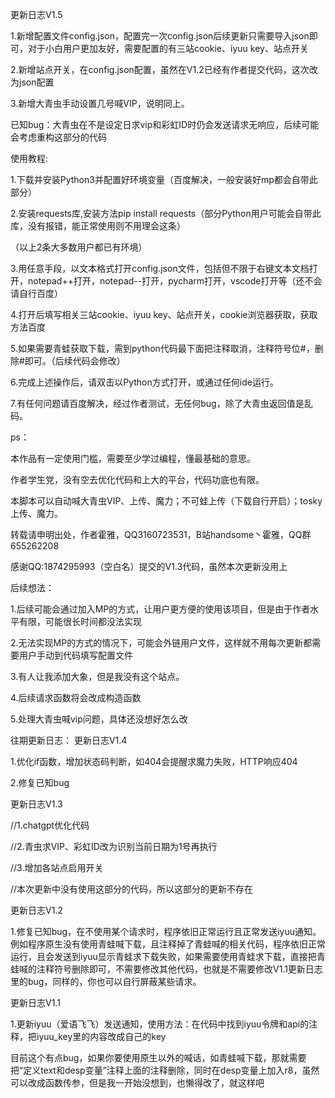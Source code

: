 更新日志V1.5

1.新增配置文件config.json，配置完一次config.json后续更新只需要导入json即可，对于小白用户更加友好，需要配置的有三站cookie、iyuu key、站点开关

2.新增站点开关，在config.json配置，虽然在V1.2已经有作者提交代码，这次改为json配置

3.新增大青虫手动设置几号喊VIP，说明同上。

已知bug：大青虫在不是设定日求vip和彩虹ID时仍会发送请求无响应，后续可能会考虑重构这部分的代码


使用教程:

1.下载并安装Python3并配置好环境变量（百度解决，一般安装好mp都会自带此部分）

2.安装requests库,安装方法pip install requests（部分Python用户可能会自带此库，没有报错，能正常使用则不用理会这条）

（以上2条大多数用户都已有环境）

3.用任意手段，以文本格式打开config.json文件，包括但不限于右键文本文档打开，notepad++打开，notepad--打开，pycharm打开，vscode打开等（还不会请自行百度）

4.打开后填写相关三站cookie、iyuu key、站点开关，cookie浏览器获取，获取方法百度

5.如果需要青蛙获取下载，需到python代码最下面把注释取消，注释符号位#，删除#即可。（后续代码会修改）

6.完成上述操作后，请双击以Python方式打开，或通过任何ide运行。

7.有任何问题请百度解决，经过作者测试，无任何bug，除了大青虫返回值是乱码。



ps：

本作品有一定使用门槛，需要至少学过编程，懂最基础的意思。

作者学生党，没有空去优化代码和上大的平台，代码功底也有限。

本脚本可以自动喊大青虫VIP、上传、魔力；不可蛙上传（下载自行开启）；tosky上传、魔力。

转载请申明出处，作者霍雅，QQ3160723531，B站handsome丶霍雅，QQ群655262208

感谢QQ:1874295993（空白名）提交的V1.3代码，虽然本次更新没用上


后续想法：

1.后续可能会通过加入MP的方式，让用户更方便的使用该项目，但是由于作者水平有限，可能很长时间都没法实现

2.无法实现MP的方式的情况下，可能会外链用户文件，这样就不用每次更新都需要用户手动到代码填写配置文件

3.有人让我添加大象，但是我没有这个站点。

4.后续请求函数将会改成构造函数

5.处理大青虫喊vip问题，具体还没想好怎么改



往期更新日志：
更新日志V1.4

1.优化if函数，增加状态码判断，如404会提醒求魔力失败，HTTP响应404

2.修复已知bug


更新日志V1.3

//1.chatgpt优化代码

//2.青虫求VIP、彩虹ID改为识别当前日期为1号再执行

//3.增加各站点启用开关

//本次更新中没有使用这部分的代码，所以这部分的更新不存在


更新日志V1.2

1.修复已知bug，在不使用某个请求时，程序依旧正常运行且正常发送iyuu通知。例如程序原生没有使用青蛙喊下载，且注释掉了青蛙喊的相关代码，程序依旧正常运行，且会发送到iyuu显示青蛙求下载失败，如果需要使用青蛙求下载，直接把青蛙喊的注释符号删除即可，不需要修改其他代码，也就是不需要修改V1.1更新日志里的bug，同样的，你也可以自行屏蔽某些请求。

更新日志V1.1

1.更新iyuu（爱语飞飞）发送通知，使用方法：在代码中找到iyuu令牌和api的注释，把iyuu_key里的内容改成自己的key

目前这个有点bug，如果你要使用原生以外的喊话，如青蛙喊下载，那就需要把“定义text和desp变量”注释上面的注释删除，同时在desp变量上加入r8，虽然可以改成函数传参，但是我一开始没想到，也懒得改了，就这样吧
